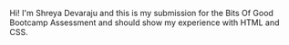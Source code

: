 Hi! I'm Shreya Devaraju and this is my submission for the Bits Of Good Bootcamp Assessment and should show my experience with HTML and CSS.
